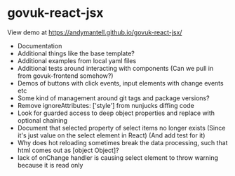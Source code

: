 # govuk-react-jsx

View demo at https://andymantell.github.io/govuk-react-jsx/

- Documentation
- Additional things like the base template?
- Additional examples from local yaml files
- Additional tests around interacting with components (Can we pull in from govuk-frontend somehow?)
- Demos of buttons with click events, input elements with change events etc
- Some kind of management around git tags and package versions?
- Remove ignoreAttributes: ['style'] from nunjucks diffing code
- Look for guarded access to deep object properties and replace with optional chaining
- Document that selected property of select items no longer exists (Since it's just value on the select element in React) (And add test for it)
- Why does hot reloading sometimes break the data processing, such that html comes out as [object Object]?
- lack of onChange handler is causing select element to throw warning because it is read only
